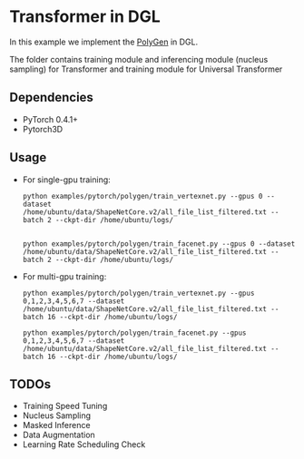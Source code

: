 # Transformer in DGL
In this example we implement the [PolyGen](https://arxiv.org/pdf/2002.10880.pdf) in DGL.

The folder contains training module and inferencing module (nucleus sampling) for Transformer and training module for Universal Transformer

## Dependencies

- PyTorch 0.4.1+
- Pytorch3D

## Usage

- For single-gpu training:

    ```
    python examples/pytorch/polygen/train_vertexnet.py --gpus 0 --dataset /home/ubuntu/data/ShapeNetCore.v2/all_file_list_filtered.txt --batch 2 --ckpt-dir /home/ubuntu/logs/
    

    python examples/pytorch/polygen/train_facenet.py --gpus 0 --dataset /home/ubuntu/data/ShapeNetCore.v2/all_file_list_filtered.txt --batch 2 --ckpt-dir /home/ubuntu/logs/

    ```

- For multi-gpu training:

    ```
    python examples/pytorch/polygen/train_vertexnet.py --gpus 0,1,2,3,4,5,6,7 --dataset /home/ubuntu/data/ShapeNetCore.v2/all_file_list_filtered.txt --batch 16 --ckpt-dir /home/ubuntu/logs/
    
    python examples/pytorch/polygen/train_facenet.py --gpus 0,1,2,3,4,5,6,7 --dataset /home/ubuntu/data/ShapeNetCore.v2/all_file_list_filtered.txt --batch 16 --ckpt-dir /home/ubuntu/logs/
    ```


## TODOs
- Training Speed Tuning
- Nucleus Sampling
- Masked Inference
- Data Augmentation
- Learning Rate Scheduling Check
